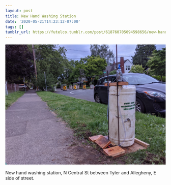 ```yaml
---
layout: post
title: New Hand Washing Station
date: '2020-05-21T14:23:12-07:00'
tags: []
tumblr_url: https://futelco.tumblr.com/post/618760705094598656/new-hand-washing-station-n-central-st-between
---
```

 ![](/images/blog/4c8dc66db5bb0c65ce12ed56d05cd541e52d36e1.jpg)  

New hand washing station, N Central St between Tyler and Allegheny, E side of street.

